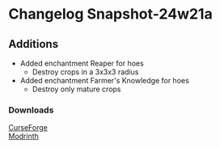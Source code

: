 # Changelog Snapshot-24w21a

## Additions
- Added enchantment Reaper for hoes
  - Destroy crops in a 3x3x3 radius
- Added enchantment Farmer's Knowledge for hoes
  - Destroy only mature crops

### Downloads
[CurseForge](https://curseforge.com/minecraft/mc-mods/nemos-farming) <br>
[Modrinth](https://modrinth.com/mod/nemos-nemos-farming)